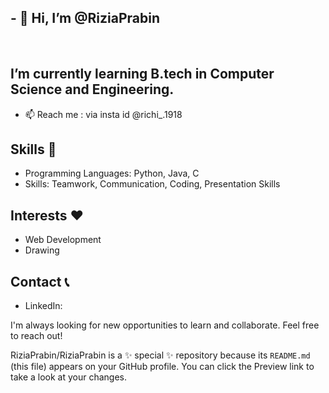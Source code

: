 ## - 👋  Hi, I’m @RiziaPrabin
<div><br class="Apple-interchange-newline">

  I’m currently learning B.tech in Computer Science and Engineering.
- 
- 📫 Reach me : via insta id @richi_.1918




## Skills 🙌

* Programming Languages: Python, Java, C
* Skills: Teamwork, Communication, Coding, Presentation Skills

## Interests ❤️

* Web Development
* Drawing

## Contact 📞

* LinkedIn: 

I'm always looking for new opportunities to learn and collaborate. Feel free to reach out!</div>

RiziaPrabin/RiziaPrabin is a ✨ special ✨ repository because its `README.md` (this file) appears on your GitHub profile.
You can click the Preview link to take a look at your changes.

